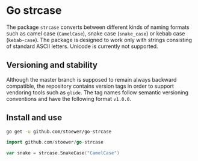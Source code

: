 # Go strcase

The package `strcase` converts between different kinds of naming formats such as camel case 
(`CamelCase`), snake case (`snake_case`) or kebab case (`kebab-case`).
The package is designed to work only with strings consisting of standard ASCII letters. 
Unicode is currently not supported.

## Versioning and stability

Although the master branch is supposed to remain always backward compatible, the repository
contains version tags in order to support vendoring tools such as `glide`.
The tag names follow semantic versioning conventions and have the following format `v1.0.0`.


## Install and use

```sh
go get -u github.com/stoewer/go-strcase
```

```go
import github.com/stoewer/go-strcase

var snake = strcase.SnakeCase("CamelCase")
```
